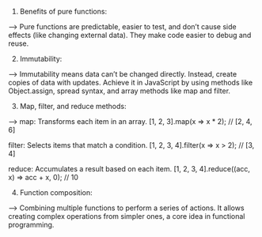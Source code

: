 <!-- Functional Programming Concepts -->

1. Benefits of pure functions:

--> Pure functions are predictable, easier to test, and don’t cause side effects (like changing external data). They make code easier to debug and reuse.


2. Immutability:

--> Immutability means data can’t be changed directly. Instead, create copies of data with updates. Achieve it in JavaScript by using methods like Object.assign, spread syntax, and array methods like map and filter.


3. Map, filter, and reduce methods:

--> map: Transforms each item in an array.
[1, 2, 3].map(x => x * 2); // [2, 4, 6]

filter: Selects items that match a condition.
[1, 2, 3, 4].filter(x => x > 2); // [3, 4]

reduce: Accumulates a result based on each item.
[1, 2, 3, 4].reduce((acc, x) => acc + x, 0); // 10


4. Function composition:

--> Combining multiple functions to perform a series of actions. It allows creating complex operations from simpler ones, a core idea in functional programming.

